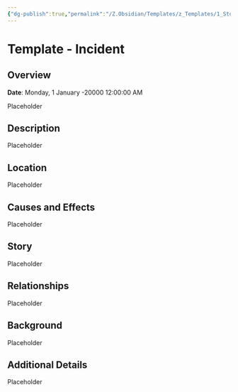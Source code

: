 ```yaml
---
{"dg-publish":true,"permalink":"/Z.Obsidian/Templates/z_Templates/1_Story World Templates/Events/Template - Incident/"}
---
```


# Template - Incident
## Overview
**Date**: Monday, 1 January -20000 12:00:00 AM

Placeholder

## Description
Placeholder

## Location
Placeholder

## Causes and Effects
Placeholder

## Story
Placeholder

## Relationships
Placeholder

## Background
Placeholder

## Additional Details
Placeholder

